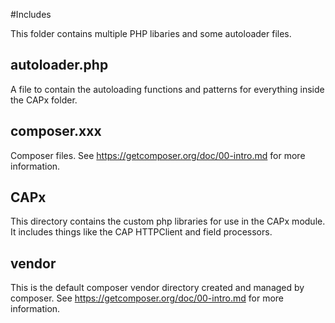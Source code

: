 #Includes

This folder contains multiple PHP libaries and some autoloader files.


## autoloader.php

A file to contain the autoloading functions and patterns for everything inside the CAPx folder.

## composer.xxx

Composer files. See https://getcomposer.org/doc/00-intro.md for more information.

## CAPx

This directory contains the custom php libraries for use in the CAPx module. It includes things like the CAP HTTPClient and field processors.

## vendor

This is the default composer vendor directory created and managed by composer. See https://getcomposer.org/doc/00-intro.md for more information.


